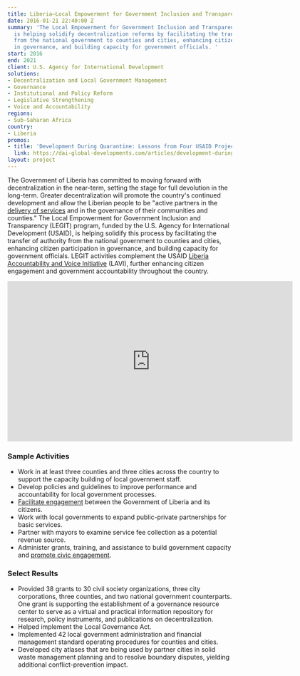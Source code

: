 ```yaml
---
title: Liberia—Local Empowerment for Government Inclusion and Transparency (LEGIT)
date: 2016-01-21 22:40:00 Z
summary: 'The Local Empowerment for Government Inclusion and Transparency program
  is helping solidify decentralization reforms by facilitating the transfer of authority
  from the national government to counties and cities, enhancing citizen participation
  in governance, and building capacity for government officials. '
start: 2016
end: 2021
client: U.S. Agency for International Development
solutions:
- Decentralization and Local Government Management
- Governance
- Institutional and Policy Reform
- Legislative Strengthening
- Voice and Accountability
regions:
- Sub-Saharan Africa
country:
- Liberia
promos:
- title: 'Development During Quarantine: Lessons from Four USAID Projects'
  link: https://dai-global-developments.com/articles/development-during-quarantine-lessons-from-four-usaid-projects
layout: project
---
```


The Government of Liberia has committed to moving forward with decentralization in the near-term, setting the stage for full devolution in the long-term. Greater decentralization will promote the country's continued development and allow the Liberian people to be "active partners in the [delivery of services](https://urban-links.org/paving-the-way-for-efficient-service-delivery/) and in the governance of their communities and counties." The Local Empowerment for Government Inclusion and Transparency (LEGIT) program, funded by the U.S. Agency for International Development (USAID), is helping solidify this process by facilitating the transfer of authority from the national government to counties and cities, enhancing citizen participation in governance, and building capacity for government officials. LEGIT activities complement the USAID [Liberia Accountability and Voice Initiative][1] (LAVI), further enhancing citizen engagement and government accountability throughout the country.

<iframe src="https://player.vimeo.com/video/537816402" width="640" height="360" frameborder="0" allow="autoplay; fullscreen; picture-in-picture" allowfullscreen></iframe>

### Sample Activities

* Work in at least three counties and three cities across the country to support the capacity building of local government staff.
* Develop policies and guidelines to improve performance and accountability for local government processes.
* [Facilitate engagement](https://urban-links.org/progress-mapping-maps-improving-government-accountability-liberias-cities/) between the Government of Liberia and its citizens.
* Work with local governments to expand public-private partnerships for basic services.
* Partner with mayors to examine service fee collection as a potential revenue source.
* Administer grants, training, and assistance to build government capacity and [promote civic engagement](https://www.usaid.gov/results-data/success-stories/mapping-gompa-city-changes-landscape-residents).

### Select Results

* Provided 38 grants to 30 civil society organizations, three city corporations, three counties, and two national government counterparts. One grant is supporting the establishment of a governance resource center to serve as a virtual and practical information repository for research, policy instruments, and publications on decentralization.
* Helped implement the Local Governance Act.
* Implemented 42 local government administration and financial management standard operating procedures for counties and cities.
* Developed city atlases that are being used by partner cities in solid waste management planning and to resolve boundary disputes, yielding additional conflict-prevention impact.

[1]: /our-work/projects/liberia-accountability-and-voice-initiative-lavi
[2]: https://assetify-dai.com/projects/LEGIT.jpg